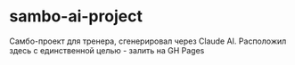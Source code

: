 # sambo-ai-project
Самбо-проект для тренера, сгенерировал через Claude AI. Расположил здесь с единственной целью - залить на GH Pages
